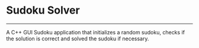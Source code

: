 # Sudoku Solver
----
A C++ GUI Sudoku application that initializes a random sudoku, checks if the solution is correct and solved the sudoku if necessary.
